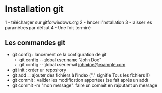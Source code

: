 # Installation git

1 - télécharger sur gitforwindows.org
2 - lancer l'installation
3 - laisser les paramètres par défaut
4 - Une fois terminé


## Les commandes git
- git config : lancement de la configuration de git
  - git config --global user.name "John Doe"
  - git config --global user.email johndoe@example.com
- git init : créer un repository
- git add . : ajouter des fichiers à l'index ("." signifie Tous les fichiers !!)
- git commit : valider les modification apportées (se fait après un add)
- git commit -m "mon message": faire un commit en rajoutant un message
